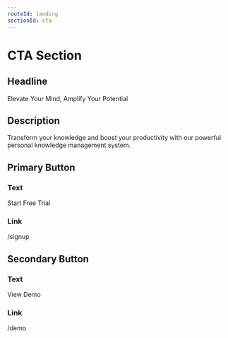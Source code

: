 ```yaml
---
routeId: landing
sectionId: cta
---
```


# CTA Section

## Headline

Elevate Your Mind, Amplify Your Potential

## Description

Transform your knowledge and boost your productivity with our powerful personal knowledge management system.

## Primary Button

### Text

Start Free Trial

### Link

/signup

## Secondary Button

### Text

View Demo

### Link

/demo
